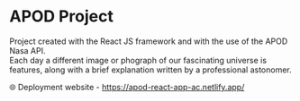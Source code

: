 # APOD Project

Project created with the React JS framework and with the use of the APOD Nasa API.   
Each day a different image or phograph of our fascinating universe is features, along with a brief explanation written by a professional astonomer.   

🌐 Deployment website - https://apod-react-app-ac.netlify.app/